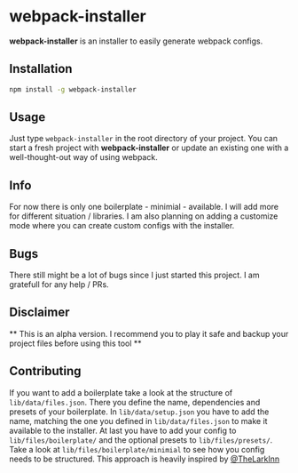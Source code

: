 # webpack-installer

**webpack-installer** is an installer to easily generate webpack configs.

## Installation

```bash
npm install -g webpack-installer
```


## Usage

Just type `webpack-installer` in the root directory of your project.
You can start a fresh project with **webpack-installer** or update an existing one with a well-thought-out way of using webpack.

## Info

For now there is only one boilerplate - minimial - available. I will add more for different situation / libraries. I am also planning on adding a customize mode where you can create custom configs with the installer.

## Bugs

There still might be a lot of bugs since I just started this project. I am gratefull for any help / PRs.

## Disclaimer

** This is an alpha version. I recommend you to play it safe and backup your project files before using this tool **

## Contributing

If you want to add a boilerplate take a look at the structure of `lib/data/files.json`. There you define the name, dependencies and presets of your boilerplate. In `lib/data/setup.json` you have to add the name, matching the one you defined in `lib/data/files.json` to make it available to the installer. At last you have to add your config to `lib/files/boilerplate/` and the optional presets to `lib/files/presets/`.
Take a look at `lib/files/boilerplate/minimial` to see how you config needs to be structured. This approach is heavily inspired by [@TheLarkInn](https://twitter.com/thelarkinn)
